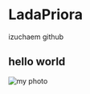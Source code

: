 # LadaPriora
izuchaem github
## hello world
![my photo]([https://upload.wikimedia.org/wikipedia/commons/4/42/Billie_Eilish_Vogue_2023.jpg](https://cdn.unitycms.io/images/E8k8cXee4zKBjOtTBHoKhr.jpg?op=ocroped&val=1200,630,683,1000,0,116&sum=YsGjQhMvh00))

